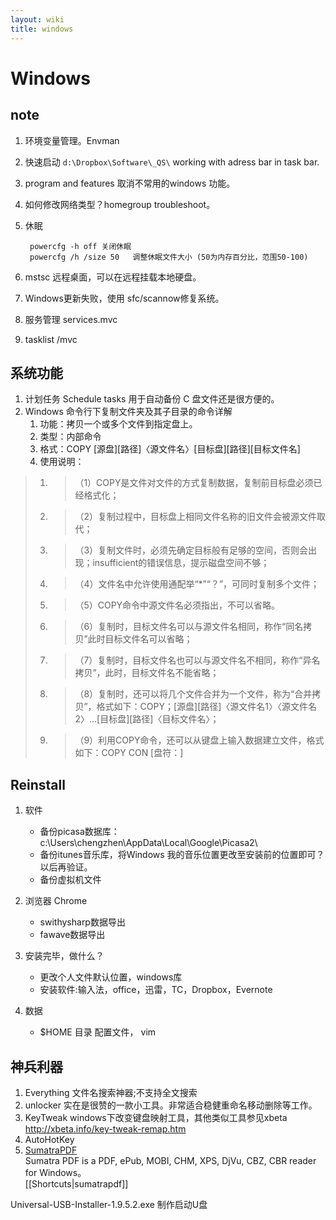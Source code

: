 ```yaml
---
layout: wiki
title: windows
---
```


# Windows

## note
1. 环境变量管理。Envman
2. 快速启动 `d:\Dropbox\Software\_QS\` working with adress bar in task bar.
3. program and features 取消不常用的windows 功能。
4. 如何修改网络类型？homegroup troubleshoot。
5. 休眠

        powercfg -h off 关闭休眠
        powercfg /h /size 50   调整休眠文件大小 (50为内存百分比，范围50-100)

6. mstsc 远程桌面，可以在远程挂载本地硬盘。
7. Windows更新失败，使用 sfc/scannow修复系统。
8. 服务管理 services.mvc
9. tasklist /mvc

## 系统功能
1. 计划任务 Schedule tasks
用于自动备份 C 盘文件还是很方便的。
2. Windows 命令行下复制文件夹及其子目录的命令详解
   1. 功能：拷贝一个或多个文件到指定盘上。 
   2. 类型：内部命令 
   3. 格式：COPY [源盘][路径]〈源文件名〉[目标盘][路径][目标文件名] 
   4. 使用说明： 

> 1. > （1）COPY是文件对文件的方式复制数据，复制前目标盘必须已经格式化； 
> 2. > （2）复制过程中，目标盘上相同文件名称的旧文件会被源文件取代； 
> 3. > （3）复制文件时，必须先确定目标般有足够的空间，否则会出现；insufficient的错误信息，提示磁盘空间不够； 
> 4. > （4）文件名中允许使用通配举“\*”“？”，可同时复制多个文件； 
> 5. > （5）COPY命令中源文件名必须指出，不可以省略。 
> 6. > （6）复制时，目标文件名可以与源文件名相同，称作“同名拷贝”此时目标文件名可以省略； 
> 7. > （7）复制时，目标文件名也可以与源文件名不相同，称作“异名拷贝”，此时，目标文件名不能省略； 
> 8. > （8）复制时，还可以将几个文件合并为一个文件，称为“合并拷贝”，格式如下：COPY；[源盘][路径]〈源文件名1〉〈源文件名2〉…[目标盘][路径]〈目标文件名〉； 
> 9. > （9）利用COPY命令，还可以从键盘上输入数据建立文件，格式如下：COPY CON [盘符：]


## Reinstall
1. 软件
   - 备份picasa数据库：c:\Users\chengzhen\AppData\Local\Google\Picasa2\ 
   - 备份itunes音乐库，将Windows 我的音乐位置更改至安装前的位置即可？以后再验证。
   - 备份虚拟机文件

2. 浏览器 Chrome
   - swithysharp数据导出
   - fawave数据导出

3. 安装完毕，做什么？
   - 更改个人文件默认位置，windows库
   - 安装软件:输入法，office，迅雷，TC，Dropbox，Evernote
4. 数据
   - $HOME 目录 配置文件， vim
## 神兵利器
1. Everything
文件名搜索神器;不支持全文搜索
2. unlocker
实在是很赞的一款小工具。非常适合稳健重命名移动删除等工作。
3. KeyTweak
windows下改变键盘映射工具，其他类似工具参见xbeta
http://xbeta.info/key-tweak-remap.htm
4. AutoHotKey
5. [SumatraPDF](http://blog.kowalczyk.info/software/sumatrapdf/free-pdf-reader.html)  
   Sumatra PDF is a PDF, ePub, MOBI, CHM, XPS, DjVu, CBZ, CBR reader for Windows。  
   [[Shortcuts|sumatrapdf]]






Universal-USB-Installer-1.9.5.2.exe 制作启动U盘
